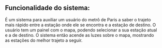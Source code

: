 ## Funcionalidade do sistema: 
É um sistema para auxiliar um usuário do metrô de Paris a saber o trajeto mais rápido entre a estação onde ele se encontra e a estação de destino. O usuário tem um painel com o mapa, podendo selecionar a sua estação atual e a de destino. O sistema então acende as luzes sobre o mapa, mostrando as estações do melhor trajeto a seguir. 
